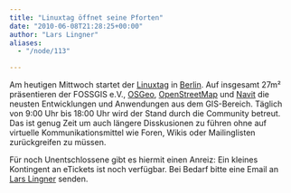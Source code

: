 ```yaml
---
title: "Linuxtag öffnet seine Pforten"
date: "2010-06-08T21:28:25+00:00"
author: "Lars Lingner"
aliases:
  - "/node/113"

---
```


<p>Am heutigen Mittwoch startet der <a href="http://www.linuxtag.org/">Linuxtag</a> in <a href="https://www.openstreetmap.org/?mlat=52.50111&amp;mlon=13.27249&amp;lat=52.512&amp;lon=13.361&amp;zoom=11&amp;layers=B000FTF">Berlin</a>. Auf insgesamt 27m&sup2; präsentieren der FOSSGIS e.V., <a href="https://www.osgeo.org/">OSGeo</a>, <a href="https://www.openstreetmap.de/">OpenStreetMap</a> und <a href="https://www.navit-project.org/">Navit</a> die neusten Entwicklungen und Anwendungen aus dem GIS-Bereich. Täglich von 9:00 Uhr bis 18:00 Uhr wird der Stand durch die Community betreut. Das ist genug Zeit um auch längere Disskusionen zu führen ohne auf virtuelle Kommunikationsmittel wie Foren, Wikis oder Mailinglisten zurückgreifen zu müssen.</p>
<p>Für noch Unentschlossene gibt es hiermit einen Anreiz: Ein kleines Kontingent an eTickets ist noch verfügbar. Bei Bedarf bitte eine Email an <a href="mailto:lars.lingner@fossgis.de?subject=Linuxtag%20fossgis%20eTicket">Lars Lingner</a> senden.</p>
